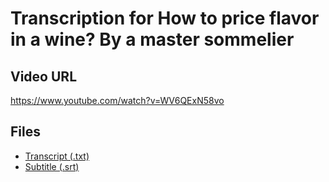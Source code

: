 # Transcription for How to price flavor in a wine? By a master sommelier
## Video URL
https://www.youtube.com/watch?v=WV6QExN58vo
 
## Files
- [Transcript (.txt)](./transcript.txt)
- [Subtitle (.srt)](./transcript.srt)
